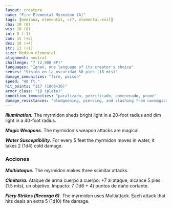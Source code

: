 ```yaml
---
layout: creature
name: "Fire Elemental Myrmidon (A)"
tags: [mediana, elemental, cr7, elemental-evil]
cha: 10 (0)
wis: 10 (0)
int: 9 (-1)
con: 15 (+2)
dex: 18 (+4)
str: 13 (+1)
size: Medium elemental
alignment: neutral
challenge: "7 (2,900 XP)"
languages: "Ignan, one language of its creator's choice"
senses: "Visión en la oscuridad 60 pies (18 mts)"
damage_immunities: "fire, poison"
speed: "40 ft."
hit_points: "117 (18d8+36)"
armor_class: "18 (plate)"
condition_immunities: "paralizado, petrificado, envenenado, prone"
damage_resistances: "bludgeoning, piercing, and slashing from nonmagical weapons"
---
```


***Illumination.*** The myrmidon sheds bright light in a 20-foot radius and dim light in a 40-foot radius.

***Magic Weapons.*** The myrmidon's weapon attacks are magical.

***Water Susceptibility.*** For every 5 feet the myrmidon moves in water, it takes 2 (1d4) cold damage.

### Acciones

***Multiataque.*** The myrmidon makes three scimitar attacks.

***Cimitarra.*** Ataque de arma cuerpo a cuerpo: +7 al ataque, alcance 5 pies (1.5 mts), un objetivo. Impacto: 7 (1d6 + 4) puntos de daño cortante.

***Fiery Strikes (Recarga 6).*** The myrmidon uses Multiattack. Each attack that hits deals an extra 5 (1d10) fire damage.